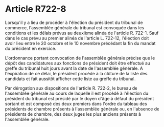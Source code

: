 # Article R722-8

Lorsqu'il y a lieu de procéder à l'élection du président du tribunal de commerce, l'assemblée générale du tribunal est convoquée dans les conditions et les délais prévus au deuxième alinéa de l'article R. 722-1. Sauf dans le cas prévu au premier alinéa de l'article L. 722-12, l'élection doit avoir lieu entre le 20 octobre et le 10 novembre précédant la fin du mandat du président en exercice.

L'ordonnance portant convocation de l'assemblée générale précise que le dépôt des candidatures aux fonctions de président doit être effectué au greffe du tribunal huit jours avant la date de l'assemblée générale. A l'expiration de ce délai, le président procède à la clôture de la liste des candidats et fait aussitôt afficher cette liste au greffe du tribunal.

Par dérogation aux dispositions de l'article R. 722-2, le bureau de l'assemblée générale au cours de laquelle il est procédé à l'élection du président du tribunal est présidé par le doyen d'âge à défaut du président sortant et est composé des deux premiers dans l'ordre du tableau des présidents de chambre présents à l'assemblée générale ou, en l'absence de présidents de chambre, des deux juges les plus anciens présents à l'assemblée générale.
